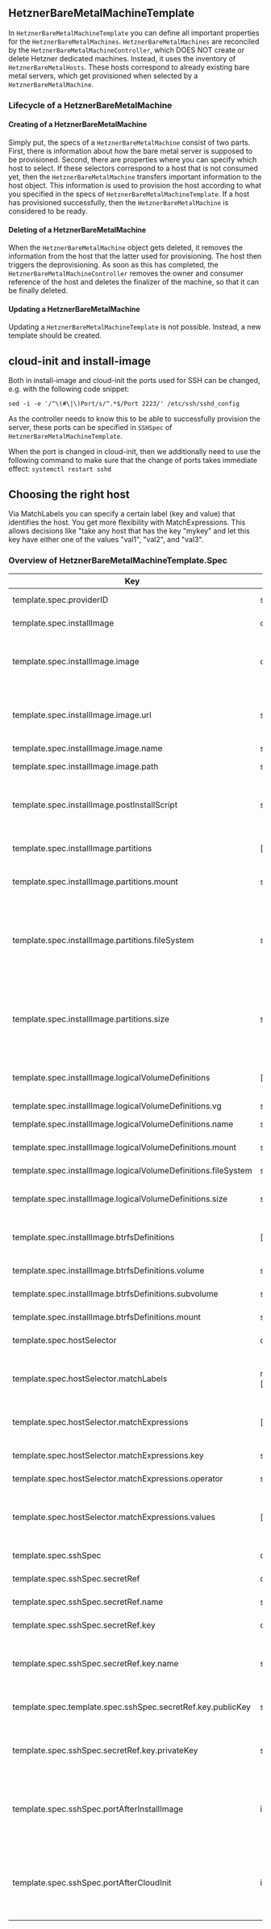 ## HetznerBareMetalMachineTemplate

In ```HetznerBareMetalMachineTemplate``` you can define all important properties for the ```HetznerBareMetalMachines```. ```HetznerBareMetalMachines``` are reconciled by the ```HetznerBareMetalMachineController```, which DOES NOT create or delete Hetzner dedicated machines. Instead, it uses the inventory of ```HetznerBareMetalHosts```. These hosts correspond to already existing bare metal servers, which get provisioned when selected by a ```HetznerBareMetalMachine```.

### Lifecycle of a HetznerBareMetalMachine

#### Creating of a HetznerBareMetalMachine
Simply put, the specs of a ```HetznerBareMetalMachine``` consist of two parts. First, there is information about how the bare metal server is supposed to be provisioned. Second, there are properties where you can specify which host to select. If these selectors correspond to a host that is not consumed yet, then the ```HetznerBareMetalMachine``` transfers important information to the host object. This information is used to provision the host according to what you specified in the specs of ```HetznerBareMetalMachineTemplate```. If a host has provisioned successfully, then the ```HetznerBareMetalMachine``` is considered to be ready. 

#### Deleting of a HetznerBareMetalMachine
When the ```HetznerBareMetalMachine``` object gets deleted, it removes the information from the host that the latter used for provisioning. The host then triggers the deprovisioning. As soon as this has completed, the ```HetznerBareMetalMachineController``` removes the owner and consumer reference of the host and deletes the finalizer of the machine, so that it can be finally deleted. 

#### Updating a HetznerBareMetalMachine
Updating a ```HetznerBareMetalMachineTemplate``` is not possible. Instead, a new template should be created.

## cloud-init and install-image
Both in install-image and cloud-init the ports used for SSH can be changed, e.g. with the following code snippet:
```
sed -i -e '/^\(#\|\)Port/s/^.*$/Port 2223/' /etc/ssh/sshd_config
```
As the controller needs to know this to be able to successfully provision the server, these ports can be specified in ```SSHSpec``` of ```HetznerBareMetalMachineTemplate```.

When the port is changed in cloud-init, then we additionally need to use the following command to make sure that the change of ports takes immediate effect: 
```systemctl restart sshd``` 

## Choosing the right host

Via MatchLabels you can specify a certain label (key and value) that identifies the host. You get more flexibility with MatchExpressions. This allows decisions like "take any host that has the key "mykey" and let this key have either one of the values "val1", "val2", and "val3".

### Overview of HetznerBareMetalMachineTemplate.Spec
| Key | Type | Default | Required | Description |
|-----|-----|------|---------|-------------|
| template.spec.providerID | string |  | no | Provider ID set by controller |
| template.spec.installImage | object | | yes | Configuration used in autosetup |
| template.spec.installImage.image | object | | yes | Defines image for bm machine. Must specify either name and url, or a (local) path |
| template.spec.installImage.image.url | string | | no | Remote URL of image. Can be tar, tar.gz, tar.bz, tar.bz2, tar.xz, tgz, tbz, txz |
| template.spec.installImage.image.name | string | | no | Name of the image |
| template.spec.installImage.image.path | string | | no | Local path of a pre-installed image |
| template.spec.installImage.postInstallScript | string | | no | PostInstallScript that is used for commands that will be executed after install image |
| template.spec.installImage.partitions | []object | | yes | Partitions that should be created in installimage |
| template.spec.installImage.partitions.mount | string | | yes | Mount defines the mount path of the filesystem |
| template.spec.installImage.partitions.fileSystem | string | | yes | Filesystem that should  be used. Can be ext2, ext3, ext4, btrfs, reiserfs, xfs, swap, or the name of the LVM volume group, if the partition is a VG|
| template.spec.installImage.partitions.size | string | | yes | Size of the partition. Use 'all' to use all remaining space of the drive. M/G/T can be used as unit specifications for MiB, GiB, TiB |
| template.spec.installImage.logicalVolumeDefinitions | []object | | no | Defines the logical volume definitions that should be created |
| template.spec.installImage.logicalVolumeDefinitions.vg | string | | yes | Defines the vg name |
| template.spec.installImage.logicalVolumeDefinitions.name | string | | yes | Defines the volume name |
| template.spec.installImage.logicalVolumeDefinitions.mount | string | | yes | Defines the mount path |
| template.spec.installImage.logicalVolumeDefinitions.fileSystem | string | | yes | Defines the file system |
| template.spec.installImage.logicalVolumeDefinitions.size | string | | yes | Defines size with unit M/G/T or MiB/GiB/TiB |
| template.spec.installImage.btrfsDefinitions | []object | | no | Defines the btrfs sub-volume definitions that should be created |
| template.spec.installImage.btrfsDefinitions.volume | string | | yes | Defines the btrfs volume name |
| template.spec.installImage.btrfsDefinitions.subvolume | string | | yes | Defines the btrfs sub-volume name |
| template.spec.installImage.btrfsDefinitions.mount | string | | yes | Defines the btrfs mount path |
| template.spec.hostSelector | object | | yes | Options to select hosts with |
| template.spec.hostSelector.matchLabels | map[string][string] | | no | Specify labels as key-value pairs that should be there in host object to select it |
| template.spec.hostSelector.matchExpressions | []object | | no | Requirements using Kubernetes MatchExpressions |
| template.spec.hostSelector.matchExpressions.key | string | | yes | Key of label that should be matched in host object |
| template.spec.hostSelector.matchExpressions.operator | string | | yes | [Selection operator](https://pkg.go.dev/k8s.io/apimachinery@v0.23.4/pkg/selection?utm_source=gopls#Operator) |
| template.spec.hostSelector.matchExpressions.values | []string | | yes | Values whose relation to the label value in the host machine is defined by the selection operator |
| template.spec.sshSpec | object | | yes | SSH specs |
| template.spec.sshSpec.secretRef | object | | yes | Reference to the secret where SSH key is stored |
| template.spec.sshSpec.secretRef.name | string | | yes | Name of the secret |
| template.spec.sshSpec.secretRef.key | object | | yes | Details about the keys used in the data of the secret |
| template.spec.sshSpec.secretRef.key.name | string | | yes | Name is the key in the secret's data where the SSH key's name is stored |
| template.spec.template.spec.sshSpec.secretRef.key.publicKey | string | | yes | PublicKey is the key in the secret's data where the SSH key's public key is stored |
| template.spec.sshSpec.secretRef.key.privateKey | string | | yes | PrivateKey is the key in the secret's data where the SSH key's private key is stored |
| template.spec.sshSpec.portAfterInstallImage | int | 22 | no | PortAfterInstallImage specifies the port that can be used to reach the server via SSH after install image completed successfully |
| template.spec.sshSpec.portAfterCloudInit | int | 22 (install image port) | no | PortAfterCloudInit specifies the port that can be used to reach the server via SSH after cloud init completed successfully |
